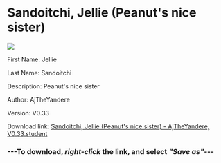 # Sandoitchi, Jellie (Peanut's nice sister)

<img src = "https://raw.githubusercontent.com/Arbiter1223/Daigaku-Gurashi-Custom-Students/master/Students/Files/Sandoitchi%2C%20Jellie%20(Peanut's%20nice%20sister).png">

First Name: Jellie

Last Name: Sandoitchi

Description: Peanut's nice sister

Author: AjTheYandere

Version: V0.33

Download link: <a href="https://raw.githubusercontent.com/Arbiter1223/Daigaku-Gurashi-Custom-Students/master/Students/Files/Sandoitchi%2C%20Jellie%20(Peanut's%20nice%20sister)%20-%20AjTheYandere%2C%20V0.33.student">Sandoitchi, Jellie (Peanut's nice sister) - AjTheYandere, V0.33.student</a>

### ---**To download, _right-click_ the link, and select _"Save as"_**---
